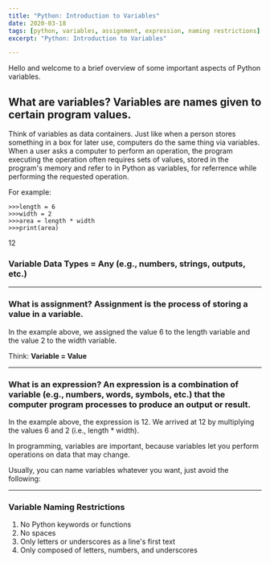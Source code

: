 ```yaml
---
title: "Python: Introduction to Variables"
date: 2020-03-18
tags: [python, variables, assignment, expression, naming restrictions]
excerpt: "Python: Introduction to Variables"

---
```


Hello and welcome to a brief overview of some important aspects of Python variables. 

## What are variables? Variables are names given to certain program values.

Think of variables as data containers. Just like when a person stores something in a box for later use, computers do the same thing via variables. When a user asks a computer to perform an operation, the program executing the operation often requires sets of values, stored in the program's memory and refer to in Python as variables, for referrence while performing the requested operation.

For example:
```
>>>length = 6
>>>width = 2
>>>area = length * width
>>>print(area)
```
12

### Variable Data Types = Any (e.g., numbers, strings, outputs, etc.)

---

### What is assignment? Assignment is the process of storing a value in a variable.
In the example above, we assigned the value 6 to the length variable and the value 2 to the width variable.

Think: __Variable = Value__

---

### What is an expression? An expression is a combination of variable (e.g., numbers, words, symbols, etc.) that the computer program processes to produce an output or result.
In the example above, the expression is 12. We arrived at 12 by multiplying the values 6 and 2 (i.e., length * width).

In programming, variables are important, because variables let you perform operations on data that may change.

Usually, you can name variables whatever you want, just avoid the following:

---

### Variable Naming Restrictions
1. No Python keywords or functions
2. No spaces
3. Only letters or underscores as a line's first text
4. Only composed of letters, numbers, and underscores
